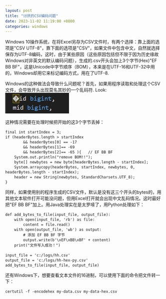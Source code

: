 ```yaml
---
layout: post
title: "讨厌的CSV编码问题"
date: 2023-11-02 11:19:00 +0800
categories: windows
--- 
```


Windows 10操作系统，在将Excel另存为CSV文件时，有两个选择：靠上面的选项是"CSV UTF-8"，靠下面的选项是"CSV"，如果文件中包含中文，自然就选择保存为UTF-8编码，这时，由于某些原因（这些原因包括但不限于因为历史缘故Windows对非英文的默认编码问题），生成的.csv开头会加上3个字节(Hex)"EF BB BF"，这是Unicode中字节顺序（BOM），本来是在UTF-16和UTF-32中用的，Windows却用它来标记编码方式，用在了UTF-8.

Windows的这种做法会导致什么问题呢？首先，如果用程序读取和处理这个CSV文件，会导致开头出现莫名其妙的一个乱码符. Look:  
![image](/images/2023-11-02_01.png)

这种情况需要在处理时候把开始的这3个字节丢掉：

```
final int startIndex = 3;
if (headerBytes.length > startIndex 
        && headerBytes[0] == -17 
        && headerBytes[1]== -69 
        && headerBytes[2]== -65 ){   // EF BB BF
	System.out.println("remove BOM!!");
	byte[] newbytes = new byte[headerBytes.length - startIndex];
	System.arraycopy(headerBytes, startIndex, newbytes, 0, headerBytes.length - startIndex);
	header = new String(newbytes, StandardCharsets.UTF_8);
}
```

同样，如果使用别的程序生成的CSV文件，默认是没有这三个开头的bytes的，用其他文本软件打开可能没问题，但用Excel打开就会出现中文乱码情况。这时最好把"EF BB BF"加上。用Java处理实在是太罗嗦了，用Python处理如下：

```
def add_bytes_to_file(input_file, output_file):
    with open(input_file, 'rb') as file:
        content = file.read()
    with open(output_file, 'wb') as output:
        # 添加 EF BB BF 字节
        output.write(b'\xEF\xBB\xBF' + content)
    print("文件写入成功！")
 
input_file = 'c:/logs/hh.csv'
output_file = 'c:/logs/hh-hex-py.csv'
add_bytes_to_file(input_file, output_file)
```

还有Windows下，想要查看文本文件的16进制，可以使用下面的命令把文件转一下：

```
certutil -f -encodehex my-data.csv my-data-hex.csv
```

